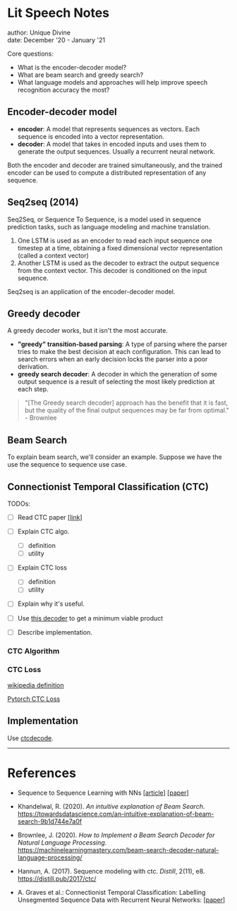 # Lit Speech Notes



author: Unique Divine  
date: December '20 - January '21

Core questions:
- What is the encoder-decoder model?
- What are beam search and greedy search?
- What language models and approaches will help improve speech recognition accuracy the most?

## Encoder-decoder model

- **encoder**: A model that represents sequences as vectors. Each sequence is encoded into a vector representation.  
- **decoder**: A model that takes in encoded inputs and uses them to generate the output sequences. Usually a recurrent neural network.

Both the encoder and decoder are trained simultaneously, and the trained encoder can be used to compute a distributed representation of any sequence. 

## Seq2seq (2014)

Seq2Seq, or Sequence To Sequence, is a model used in sequence prediction tasks, such as language modeling and machine translation. 
1. One LSTM is used as an encoder to read each input sequence one timestep at a time, obtaining a fixed dimensional vector representation (called a context vector)
2. Another LSTM is used as the decoder to extract the output sequence from the context vector. This decoder is conditioned on the input sequence. 
 
Seq2seq is an application of the encoder-decoder model. 

## Greedy decoder

A greedy decoder works, but it isn't the most accurate. 
- **"greedy" transition-based parsing**: A type of parsing where the parser tries to make the best decision at each configuration. This can lead to search errors when an early decision locks the parser into a poor derivation. 
- **greedy search decoder**: A decoder in which the generation of some output sequence is a result of selecting the most likely prediction at each step. 
> "[The Greedy search decoder] approach has the benefit that it is fast, but the quality of the final output sequences may be far from optimal." - Brownlee

## Beam Search

To explain beam search, we'll consider an example. Suppose we have the use the sequence to sequence use case.


## Connectionist Temporal Classification (CTC)

TODOs:
- [ ] Read CTC paper [[link]](https://www.cs.toronto.edu/~graves/icml_2006.pdf)
- [ ] Explain CTC algo.
  - [ ] definition
  - [ ] utility
- [ ] Explain CTC loss 
  - [ ] definition
  - [ ] utility
- [ ] Explain why it's useful. 
- [ ] Use [this decoder](https://github.com/parlance/ctcdecode) to get a minimum viable product
- [ ] Describe implementation. 


### CTC Algorithm 


### CTC Loss

[wikipedia definition](https://en.wikipedia.org/wiki/Connectionist_temporal_classification)

[Pytorch CTC Loss](https://pytorch.org/docs/stable/generated/torch.nn.CTCLoss.html)


## Implementation 


Use [ctcdecode](https://github.com/parlance/ctcdecode).



---

# References 

- Sequence to Sequence Learning with NNs [[article]](https://paperswithcode.com/method/seq2seq) [[paper]](https://arxiv.org/pdf/1409.3215v3.pdf)

- Khandelwal, R. (2020). *An intuitive explanation of Beam Search*. https://towardsdatascience.com/an-intuitive-explanation-of-beam-search-9b1d744e7a0f

- Brownlee, J. (2020). *How to Implement a Beam Search Decoder for Natural Language Processing*. https://machinelearningmastery.com/beam-search-decoder-natural-language-processing/

- Hannun, A. (2017). Sequence modeling with ctc. *Distill*, 2(11), e8. https://distill.pub/2017/ctc/

- A. Graves et al.: Connectionist Temporal Classification: Labelling Unsegmented Sequence Data with Recurrent Neural Networks: [[paper](https://www.cs.toronto.edu/~graves/icml_2006.pdf)]
